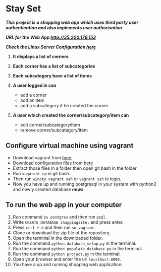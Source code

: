 
# Stay Set

___This project is a shopping web app which uses third party user authentication and also implements user authorisation___

___URL for the Web App http://35.200.179.153___

___Check the Linux Server Configuration [here](https://github.com/shrutisheoran/linux-server-setup)___

1. **It displays a list of corners**
2. **Each corner has a list of subcategories**
3. **Each subcategory have a list of items**
4. **A user logged in can**
	* add a corner
	* add an item
	* add a subcategory if he created the corner

5. **A user which created the corner/subcategory/item can**
	* edit corner/subcategory/item
	* remove corner/subcategory/item

## Configure virtual machine using vagrant
* Download vagrant from [here](https://www.vagrantup.com/downloads.html)
* Download configuration files from [here](https://d17h27t6h515a5.cloudfront.net/topher/2017/August/59822701_fsnd-virtual-machine/fsnd-virtual-machine.zip)
* Extract those files in a folder then open git bash in the folder.
* Run `vagarant up` in git bash.
* Then run `winpty vagrant ssh` or `vagrant ssh` to login.
* Now you have up and running postgresql in your system with python3 and newly created database **_news_**.

## To run the web app in your computer
1. Run command `su postgres` and then run `psql`.
2. Write `CREATE DATABASE shoppingsite;` and press enter.
3. Press `ctrl + d` and then run `su vagrant`.
4. Clone or download the zip file of the repository.
5. Open the terminal in the downloaded folder.
6. Run the command `python database_setup.py` in the terminal.
7. Run the command `python populate_database.py` in the terminal.
8. Run the command `python project.py` in the terminal.
9. Open your browser and enter the url `localhost:8000`.
10. You have a up and running shopping web application.
